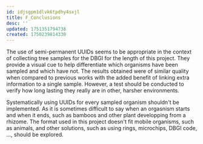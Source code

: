 ```yaml
---
id: idjsgpm1dlvk6tpdhy4sxjl
title: F_Conclusions
desc: ''
updated: 1751351794738
created: 1750239814330
---
```

The use of semi-permanent UUIDs seems to be appropriate in the context of collecting tree samples for the DBGI for the length of this project. They provide a visual cue to help differentiate which organisms have been sampled and which have not. The results obtained were of similar quality when compared to previous works with the added benefit of linking extra information to a single sample. However, a test should be conducted to verify how long lasting they really are in other, harsher environments.

Systematically using UUIDs for every sampled organism shouldn't be implemented. As it is sometimes difficult to say when an orgasnism starts and when it ends, such as bamboos and other plant developping from a rhizome. The format used in this project doesn't fit mobile organisms, such as animals, and other solutions, such as using rings, microchips, DBGI code, ..., should be explored.
